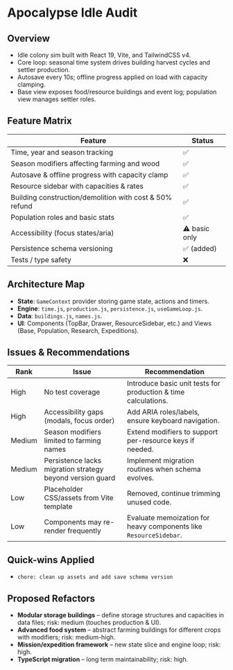 # Apocalypse Idle Audit

## Overview

- Idle colony sim built with React 19, Vite, and TailwindCSS v4.
- Core loop: seasonal time system drives building harvest cycles and settler production.
- Autosave every 10s; offline progress applied on load with capacity clamping.
- Base view exposes food/resource buildings and event log; population view manages settler roles.

## Feature Matrix

| Feature                                                 | Status        |
| ------------------------------------------------------- | ------------- |
| Time, year and season tracking                          | ✅            |
| Season modifiers affecting farming and wood             | ✅            |
| Autosave & offline progress with capacity clamp         | ✅            |
| Resource sidebar with capacities & rates                | ✅            |
| Building construction/demolition with cost & 50% refund | ✅            |
| Population roles and basic stats                        | ✅            |
| Accessibility (focus states/aria)                       | ⚠️ basic only |
| Persistence schema versioning                           | ✅ (added)    |
| Tests / type safety                                     | ❌            |

## Architecture Map

- **State**: `GameContext` provider storing game state, actions and timers.
- **Engine**: `time.js`, `production.js`, `persistence.js`, `useGameLoop.js`.
- **Data**: `buildings.js`, `names.js`.
- **UI**: Components (TopBar, Drawer, ResourceSidebar, etc.) and Views (Base, Population, Research, Expeditions).

## Issues & Recommendations

| Rank   | Issue                                                     | Recommendation                                                    |
| ------ | --------------------------------------------------------- | ----------------------------------------------------------------- |
| High   | No test coverage                                          | Introduce basic unit tests for production & time calculations.    |
| High   | Accessibility gaps (modals, focus order)                  | Add ARIA roles/labels, ensure keyboard navigation.                |
| Medium | Season modifiers limited to farming names                 | Extend modifiers to support per-resource keys if needed.          |
| Medium | Persistence lacks migration strategy beyond version guard | Implement migration routines when schema evolves.                 |
| Low    | Placeholder CSS/assets from Vite template                 | Removed, continue trimming unused code.                           |
| Low    | Components may re-render frequently                       | Evaluate memoization for heavy components like `ResourceSidebar`. |

## Quick-wins Applied

- `chore: clean up assets and add save schema version`

## Proposed Refactors

- **Modular storage buildings** – define storage structures and capacities in data files; risk: medium (touches production & UI).
- **Advanced food system** – abstract farming buildings for different crops with modifiers; risk: medium-high.
- **Mission/expedition framework** – new state slice and engine loop; risk: high.
- **TypeScript migration** – long term maintainability; risk: high.
